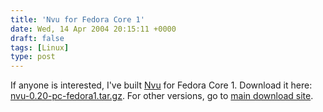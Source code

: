 ```yaml
---
title: 'Nvu for Fedora Core 1'
date: Wed, 14 Apr 2004 20:15:11 +0000
draft: false
tags: [Linux]
type: post
---
```


If anyone is interested, I've built [Nvu](http://www.nvu.com/) for Fedora Core 1. Download it here: [nvu-0.20-pc-fedora1.tar.gz](http://zeusville.homeip.net/nvu-0.20-pc-fedora1.tar.gz). For other versions, go to [main download site](http://www.nvu.com/download.html).